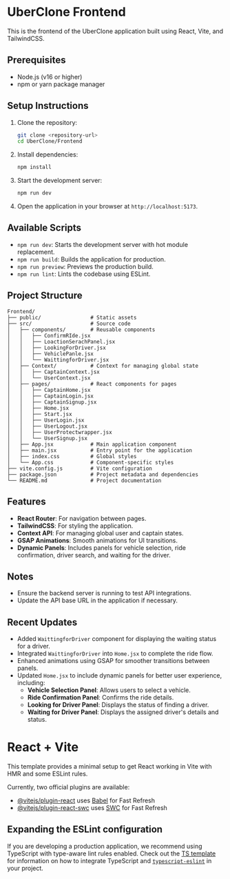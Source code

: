 # UberClone Frontend

This is the frontend of the UberClone application built using React, Vite, and TailwindCSS.

## Prerequisites

- Node.js (v16 or higher)
- npm or yarn package manager

## Setup Instructions

1. Clone the repository:
   ```bash
   git clone <repository-url>
   cd UberClone/Frontend
   ```

2. Install dependencies:
   ```bash
   npm install
   ```

3. Start the development server:
   ```bash
   npm run dev
   ```

4. Open the application in your browser at `http://localhost:5173`.

## Available Scripts

- `npm run dev`: Starts the development server with hot module replacement.
- `npm run build`: Builds the application for production.
- `npm run preview`: Previews the production build.
- `npm run lint`: Lints the codebase using ESLint.

## Project Structure

```
Frontend/
├── public/                # Static assets
├── src/                   # Source code
│   ├── components/        # Reusable components
│   │   ├── ConfirmRIde.jsx
│   │   ├── LoactionSerachPanel.jsx
│   │   ├── LookingForDriver.jsx
│   │   ├── VehiclePanle.jsx
│   │   └── WaittingforDriver.jsx
│   ├── Context/           # Context for managing global state
│   │   ├── CaptainContext.jsx
│   │   └── UserContext.jsx
│   ├── pages/             # React components for pages
│   │   ├── CaptainHome.jsx
│   │   ├── CaptainLogin.jsx
│   │   ├── CaptainSignup.jsx
│   │   ├── Home.jsx
│   │   ├── Start.jsx
│   │   ├── UserLogin.jsx
│   │   ├── UserLogout.jsx
│   │   ├── UserProtectwrapper.jsx
│   │   └── UserSignup.jsx
│   ├── App.jsx            # Main application component
│   ├── main.jsx           # Entry point for the application
│   ├── index.css          # Global styles
│   └── App.css            # Component-specific styles
├── vite.config.js         # Vite configuration
├── package.json           # Project metadata and dependencies
└── README.md              # Project documentation
```

## Features

- **React Router**: For navigation between pages.
- **TailwindCSS**: For styling the application.
- **Context API**: For managing global user and captain states.
- **GSAP Animations**: Smooth animations for UI transitions.
- **Dynamic Panels**: Includes panels for vehicle selection, ride confirmation, driver search, and waiting for the driver.

## Notes

- Ensure the backend server is running to test API integrations.
- Update the API base URL in the application if necessary.

## Recent Updates

- Added `WaittingforDriver` component for displaying the waiting status for a driver.
- Integrated `WaittingforDriver` into `Home.jsx` to complete the ride flow.
- Enhanced animations using GSAP for smoother transitions between panels.
- Updated `Home.jsx` to include dynamic panels for better user experience, including:
  - **Vehicle Selection Panel**: Allows users to select a vehicle.
  - **Ride Confirmation Panel**: Confirms the ride details.
  - **Looking for Driver Panel**: Displays the status of finding a driver.
  - **Waiting for Driver Panel**: Displays the assigned driver's details and status.

# React + Vite

This template provides a minimal setup to get React working in Vite with HMR and some ESLint rules.

Currently, two official plugins are available:

- [@vitejs/plugin-react](https://github.com/vitejs/vite-plugin-react/blob/main/packages/plugin-react) uses [Babel](https://babeljs.io/) for Fast Refresh
- [@vitejs/plugin-react-swc](https://github.com/vitejs/vite-plugin-react/blob/main/packages/plugin-react-swc) uses [SWC](https://swc.rs/) for Fast Refresh

## Expanding the ESLint configuration

If you are developing a production application, we recommend using TypeScript with type-aware lint rules enabled. Check out the [TS template](https://github.com/vitejs/vite/tree/main/packages/create-vite/template-react-ts) for information on how to integrate TypeScript and [`typescript-eslint`](https://typescript-eslint.io) in your project.
